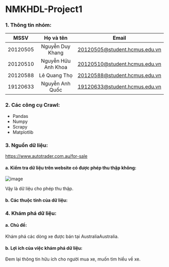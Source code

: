 # NMKHDL-Project1
                    
### 1. Thông tin nhóm:

| MSSV  | Họ và tên  | Email |
| :------------: |:---------------:| :-----:|
| 20120505      | Nguyễn Duy Khang | 20120505@student.hcmus.edu.vn |
| 20120510      | Nguyễn Hữu Anh Khoa | 20120510@student.hcmus.edu.vn |
| 20120588 | Lê Quang Thọ |  20120588@student.hcmus.edu.vn | 
| 19120633 | Nguyễn Anh Quốc |  19120633@student.hcmus.edu.vn | 

### 2. Các công cụ Crawl:
- Pandas
- Numpy
- Scrapy
- Matplotlib
### 3. Nguồn dữ liệu: 
https://www.autotrader.com.au/for-sale
#### a. Kiểm tra dữ liệu trên website có được phép thu thập không:
![image](https://user-images.githubusercontent.com/88161462/201820502-1e8da585-206d-4adf-a51d-8ba238e2f3f3.png)

Vậy là dữ liệu cho phép thu thập.
#### b. Các thuộc tính của dữ liệu:

### 4. Khám phá dữ liệu:
#### a. Chủ đề: 
Khám phá các dòng xe được bán tại AustraliaAustralia.
#### b. Lợi ích của việc khám phá dữ liệu:
Đem lại thông tin hữu ích cho người mua xe, muốn tìm hiểu về xe.
